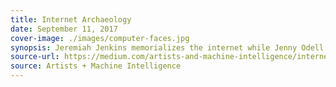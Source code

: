 ```yaml
---
title: Internet Archaeology
date: September 11, 2017
cover-image: ./images/computer-faces.jpg
synopsis: Jeremiah Jenkins memorializes the internet while Jenny Odell remembers the moment when humans became computers.
source-url: https://medium.com/artists-and-machine-intelligence/internet-archaeology-210d78311145
source: Artists + Machine Intelligence
---
```

